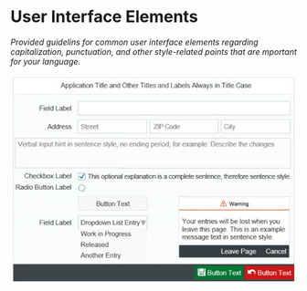 # User Interface Elements

_Provided guidelins for common user interface elements regarding capitalization, punctuation, and other style-related points that are mportant for your language._

![English capitalization for various UI elements](/style_guide/images/uielements.jpg)
